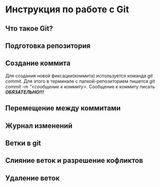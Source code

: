 # Инструкция по работе с Git

## Что такое Git?

## Подготовка репозитория

## Создание коммита

Для создания новой фиксации(коммита) используется команда *git commit*. Для этого в терминале с папкой-репозиторием пишется *git commit -m "<сообщение к коммиту>*. Сообщение к коммиту писать ***ОБЯЗАТЕЛЬНО!!!***

## Перемещение между коммитами

## Журнал изменений

## Ветки в git

## Слияние веток и разрешение кофликтов

## Удаление веток
